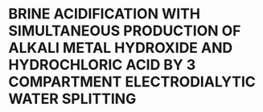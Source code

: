 # BRINE ACIDIFICATION WITH SIMULTANEOUS PRODUCTION OF ALKALI METAL HYDROXIDE AND HYDROCHLORIC ACID BY 3 COMPARTMENT ELECTRODIALYTIC WATER SPLITTING